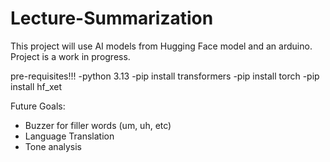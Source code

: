 # Lecture-Summarization
This project will use AI models from Hugging Face model and an arduino. Project is a work in progress. 

pre-requisites!!! 
-python 3.13 
-pip install transformers
-pip install torch
-pip install hf_xet

Future Goals: 
- Buzzer for filler words (um, uh, etc)
- Language Translation
- Tone analysis
